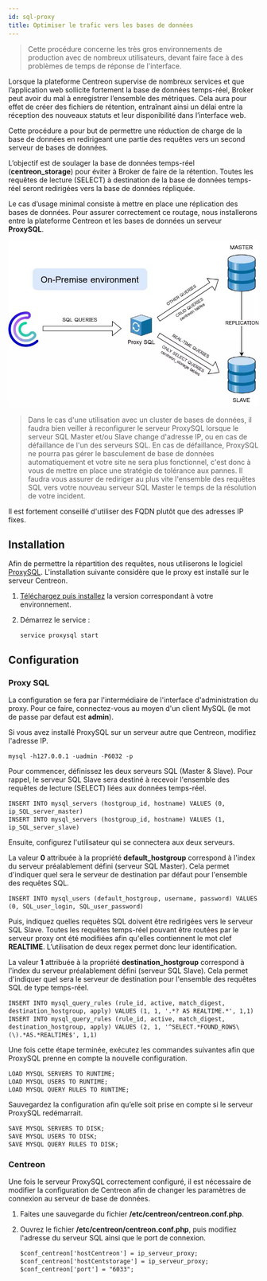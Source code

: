 ```yaml
---
id: sql-proxy
title: Optimiser le trafic vers les bases de données
---
```


> Cette procédure concerne les très gros environnements de production avec de nombreux utilisateurs, devant faire face à des problèmes de temps de réponse de l'interface.

Lorsque la plateforme Centreon supervise de nombreux services et que l’application web sollicite fortement la base de données temps-réel, Broker peut avoir du mal à enregistrer l’ensemble des métriques. Cela aura pour effet de créer des fichiers de rétention, entraînant ainsi un délai entre la réception des nouveaux statuts et leur disponibilité dans l’interface web.

Cette procédure a pour but de permettre une réduction de charge de la base de données en redirigeant une partie des requêtes vers un second serveur de bases de données.

L’objectif est de soulager la base de données temps-réel (**centreon_storage**) pour éviter à Broker de faire de la rétention. Toutes les requêtes de lecture (SELECT) à destination de la base de données temps-réel seront redirigées vers la base de données répliquée.

Le cas d’usage minimal consiste à mettre en place une réplication des bases de données. Pour assurer correctement ce routage, nous installerons entre la plateforme Centreon et les bases de données un serveur **ProxySQL**.

![image](../assets/administration/sql_proxy.png)

> Dans le cas d'une utilisation avec un cluster de bases de données, il faudra bien veiller à reconfigurer le serveur ProxySQL lorsque le serveur SQL Master et/ou Slave change d'adresse IP, ou en cas de défaillance de l'un des serveurs SQL.
> En cas de défaillance, ProxySQL ne pourra pas gérer le basculement de base de données automatiquement et votre site ne sera plus fonctionnel, c'est donc à vous de mettre en place une stratégie de tolérance aux pannes.
> Il faudra vous assurer de rediriger au plus vite l'ensemble des requêtes SQL vers votre nouveau serveur SQL Master le temps de la résolution de votre incident.

Il est fortement conseillé d'utiliser des FQDN plutôt que des adresses IP fixes.

## Installation

Afin de permettre la répartition des requêtes, nous utiliserons le logiciel [ProxySQL](https://proxysql.com/). L'installation suivante considère que le proxy est installé sur le serveur Centreon.

1. [Téléchargez puis installez](https://proxysql.com/documentation/installing-proxysql/) la version correspondant à votre environnement.

2. Démarrez le service :

   ```shell
   service proxysql start
   ```

## Configuration

### Proxy SQL

La configuration se fera par l'intermédiaire de l'interface d'administration du proxy.
Pour ce faire, connectez-vous au moyen d'un client MySQL (le mot de passe par defaut est **admin**).

Si vous avez installé ProxySQL sur un serveur autre que Centreon, modifiez l'adresse IP.

```shell
mysql -h127.0.0.1 -uadmin -P6032 -p
```

Pour commencer, définissez les deux serveurs SQL (Master & Slave). Pour rappel, le serveur SQL Slave sera destiné à recevoir l'ensemble des requêtes de lecture (SELECT) liées aux données temps-réel.

```shell
INSERT INTO mysql_servers (hostgroup_id, hostname) VALUES (0, ip_SQL_server_master)
INSERT INTO mysql_servers (hostgroup_id, hostname) VALUES (1, ip_SQL_server_slave)
```

Ensuite, configurez l'utilisateur qui se connectera aux deux serveurs.

La valeur **0** attribuée à la propriété **default_hostgroup** correspond à l'index du serveur préalablement défini (serveur SQL Master).
Cela permet d'indiquer quel sera le serveur de destination par défaut pour l'ensemble des requêtes SQL.

```shell
INSERT INTO mysql_users (default_hostgroup, username, password) VALUES (0, SQL_user_login, SQL_user_password)
```

Puis, indiquez quelles requêtes SQL doivent être redirigées vers le serveur SQL Slave.
Toutes les requêtes temps-réel pouvant être routées par le serveur proxy ont été modifiées afin qu'elles contiennent le mot clef **REALTIME**. L’utilisation de deux regex permet donc leur identification.

La valeur **1** attribuée à la propriété **destination_hostgroup** correspond à l'index du serveur préalablement défini (serveur SQL Slave). Cela permet d'indiquer quel sera le serveur de destination pour l'ensemble des requêtes SQL de type temps-réel.

```shell
INSERT INTO mysql_query_rules (rule_id, active, match_digest, destination_hostgroup, apply) VALUES (1, 1, '.*? AS REALTIME.*', 1,1)
INSERT INTO mysql_query_rules (rule_id, active, match_digest, destination_hostgroup, apply) VALUES (2, 1, '^SELECT.*FOUND_ROWS\(\).*AS.*REALTIME$', 1,1)
```

Une fois cette étape terminée, exécutez les commandes suivantes afin que ProxySQL prenne en compte la nouvelle configuration.

```shell
LOAD MYSQL SERVERS TO RUNTIME;
LOAD MYSQL USERS TO RUNTIME;
LOAD MYSQL QUERY RULES TO RUNTIME;
```

Sauvegardez la configuration afin qu’elle soit prise en compte si le serveur ProxySQL redémarrait.

```shell
SAVE MYSQL SERVERS TO DISK;
SAVE MYSQL USERS TO DISK;
SAVE MYSQL QUERY RULES TO DISK;
```

### Centreon

Une fois le serveur ProxySQL correctement configuré, il est nécessaire de modifier la configuration de Centreon afin de changer les paramètres de connexion au serveur de base de données.

1. Faites une sauvegarde du fichier **/etc/centreon/centreon.conf.php**.

2. Ouvrez le fichier **/etc/centreon/centreon.conf.php**, puis modifiez l'adresse du serveur SQL ainsi que le port de connexion.

   ```shell
   $conf_centreon['hostCentreon'] = ip_serveur_proxy;
   $conf_centreon['hostCentstorage'] = ip_serveur_proxy;
   $conf_centreon['port'] = "6033";
   ```
